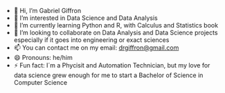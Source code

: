 - 👋 Hi, I’m Gabriel Giffron
- 👀 I’m interested in Data Science and Data Analysis
- 🌱 I’m currently learning Python and R, with Calculus and Statistics book
- 💞️ I’m looking to collaborate on Data Analysis and Data Science projects especially if it goes into engineering or exact sciences
- 📫 You can contact me on my email: drgiffron@gmail.com
- 😄 Pronouns: he/him
- ⚡ Fun fact: I´m a Phycisit and Automation Technician, but my love for data science grew enough for me to start a Bachelor of Science in Computer Science

<!---
GGiffron/GGiffron is a ✨ special ✨ repository because its `README.md` (this file) appears on your GitHub profile.
You can click the Preview link to take a look at your changes.
--->
